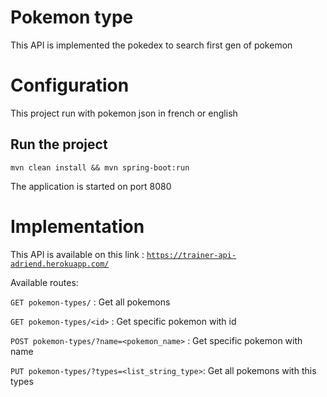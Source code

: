 # Pokemon type

This API is implemented the pokedex to search first gen of pokemon

# Configuration 

This project run with pokemon json in french or english
 
## Run the project 

`mvn clean install && mvn spring-boot:run`

The application is started on port 8080

# Implementation 

This API is available on this link : [`https://trainer-api-adriend.herokuapp.com/`](https://trainer-api-adriend.herokuapp.com/)

Available routes:

`GET pokemon-types/`                         : Get all pokemons  

`GET pokemon-types/<id>`                     : Get specific pokemon with id

`POST pokemon-types/?name=<pokemon_name>`    : Get specific pokemon with name

`PUT pokemon-types/?types=<list_string_type>`: Get all pokemons with this types
 